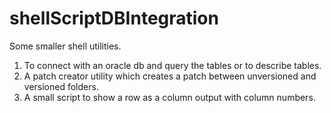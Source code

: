 # shellScriptDBIntegration
Some smaller shell utilities.

1. To connect with an oracle db and query the tables or to describe tables.
2. A patch creator utility which creates a patch between unversioned and versioned folders.
3. A small script to show a row as a column output with column numbers.
